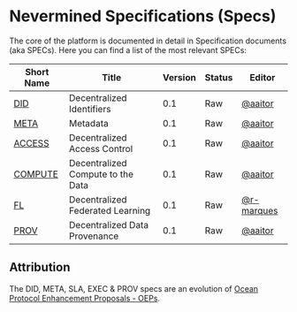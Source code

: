 # Nevermined Specifications (Specs)

The core of the platform is documented in detail in Specification documents (aka SPECs).
Here you can find a list of the most relevant SPECs:

Short Name              | Title                                             | Version      | Status     | Editor
------------------------|---------------------------------------------------|--------------|------------|-------
[DID](architecture/specs/did/README.md)        | Decentralized Identifiers                         | 0.1          | Raw        | [@aaitor](https://github.com/aaitor)
[META](architecture/specs/metadata/README.md)  | Metadata                                          | 0.1          | Raw        | [@aaitor](https://github.com/aaitor)
[ACCESS](architecture/specs/access/README.md)  | Decentralized Access Control                      | 0.1          | Raw        | [@aaitor](https://github.com/aaitor)
[COMPUTE](architecture/specs/compute/README.md)| Decentralized Compute to the Data                 | 0.1          | Raw        | [@aaitor](https://github.com/aaitor)
[FL](architecture/specs/fl/README.md)| Decentralized Federated Learning                 | 0.1          | Raw        | [@r-marques](https://github.com/r-marques)
[PROV](architecture/specs/provenance/README.md)| Decentralized Data Provenance                     | 0.1          | Raw        | [@aaitor](https://github.com/aaitor)


## Attribution

The DID, META, SLA, EXEC & PROV specs are an evolution of
[Ocean Protocol Enhancement Proposals - OEPs](https://github.com/oceanprotocol/OEPs/).
